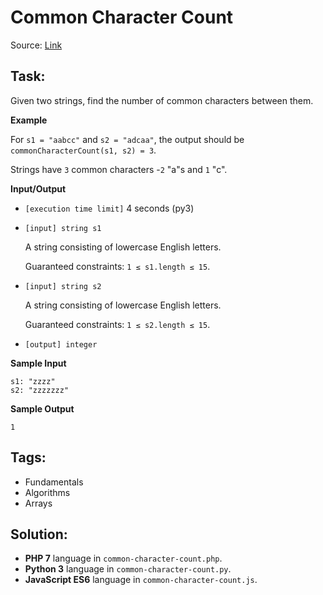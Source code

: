 # Common Character Count

Source: [Link](https://app.codesignal.com/arcade/intro/level-3/JKKuHJknZNj4YGL32/description)

## Task:

Given two strings, find the number of common characters between them.

**Example**

For `s1 = "aabcc"` and `s2 = "adcaa"`, the output should be
`commonCharacterCount(s1, s2) = 3`.

Strings have `3` common characters -`2` "a"s and `1` "c".

**Input/Output**

* `[execution time limit]` 4 seconds (py3)

* `[input] string s1`

    A string consisting of lowercase English letters.

    Guaranteed constraints:
    `1 ≤ s1.length ≤ 15`.

* `[input] string s2`

    A string consisting of lowercase English letters.

    Guaranteed constraints:
    `1 ≤ s2.length ≤ 15`.

* `[output] integer`


**Sample Input**

```
s1: "zzzz"
s2: "zzzzzzz"
```

**Sample Output**
```
1
```

## Tags:

* Fundamentals
* Algorithms
* Arrays

## Solution:

* **PHP 7** language in `common-character-count.php`.
* **Python 3** language in `common-character-count.py`.
* **JavaScript ES6** language in `common-character-count.js`.